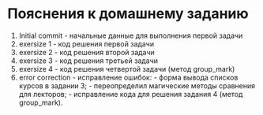 # Пояснения к домашнему заданию

1. Initial commit - начальные данные для выполнения первой задачи
2. exersize 1 - код решения первой задачи
3. exersize 2 - код решения второй задачи
4. exersize 3 - код решения третьей задачи
5. exersize 4 - код решения четвертой задачи (метод group_mark)
6. error correction - исправление ошибок:
                    - форма вывода списков курсов в задании 3;
                    - переопределил магические методы сравнения для лекторов;
                    - исправление кода для решения задания 4 (метод group_mark).
